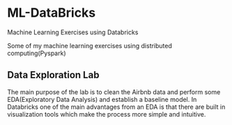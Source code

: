 # ML-DataBricks
Machine Learning Exercises using Databricks


Some of my machine learning exercises using distributed computing(Pyspark)


## Data Exploration Lab
The main purpose of the lab is to clean the Airbnb data and perform some EDA(Exploratory Data Analysis) and establish a baseline model. In Databricks one of the main advantages from an EDA is that there are built in visualization tools which make the process more simple and intuitive. 

